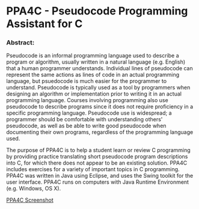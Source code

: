 # PPA4C - Pseudocode Programming Assistant for C

### Abstract:  
Pseudocode is an informal programming language used to describe a program or algorithm, usually written in a natural language (e.g. English) that a human programmer understands. Individual lines of pseudocode can represent the same actions as lines of code in an actual programming language, but psuedocode is much easier for the programmer to understand. Pseudocode is typically used as a tool by programmers when designing an algorithm or implementation prior to writing it in an actual programming language. Courses involving programming also use pseudocode to describe programs since it does not require proficiency in a specific programming language. Pseudocode use is widespread; a programmer should be comfortable with understanding others' pseudocode, as well as be able to write good pseudocode when documenting their own programs, regardless of the programming language used.

The purpose of PPA4C is to help a student learn or review C programming by providing practice translating short pseudocode program descriptions into C, for which there does not appear to be an existing solution. PPA4C includes exercises for a variety of important topics in C programming. PPA4C was written in Java using Eclipse, and uses the Swing toolkit for the user interface. PPA4C runs on computers with Java Runtime Environment (e.g. Windows, OS X).

[PPA4C Screenshot](screenshot.png "Screenshot of PPA4C")
